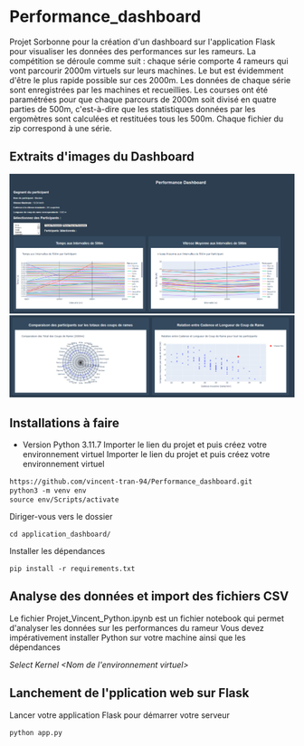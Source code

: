 # Performance_dashboard

Projet Sorbonne pour la création d'un dashboard sur l'application Flask pour visualiser les données des performances sur les rameurs.
La compétition se déroule comme suit : chaque série comporte 4 rameurs qui vont parcourir 2000m virtuels sur leurs machines. Le but est évidemment d'être le plus rapide possible sur ces 2000m. Les données de chaque série sont enregistrées par les machines et recueillies. Les courses ont été paramétrées pour que chaque parcours de 2000m soit divisé en quatre parties de 500m, c'est-à-dire que les statistiques données par les ergomètres sont calculées et restituées tous les 500m. Chaque fichier du zip correspond à une série. 

## Extraits d'images du Dashboard
<img src="images_readme/Part_1_dashboard.PNG"/>

<img src="images_readme/Part_2_dashboard.PNG"/>

## Installations à faire 
- Version Python 3.11.7
Importer le lien du projet et puis créez votre environnement virtuel
Importer le lien du projet et puis créez votre environnement virtuel
```
https://github.com/vincent-tran-94/Performance_dashboard.git
python3 -m venv env
source env/Scripts/activate
```
Diriger-vous vers le dossier
```
cd application_dashboard/
```
Installer les dépendances 
```
pip install -r requirements.txt 
```
## Analyse des données et import des fichiers CSV
Le fichier Projet_Vincent_Python.ipynb est un fichier notebook qui permet d'analyser les données sur les performances du rameur 
Vous devez impérativement installer Python sur votre machine ainsi que les dépendances 

*Select Kernel <Nom de l'environnement virtuel>*

## Lanchement de l'pplication web sur Flask
Lancer votre application Flask pour démarrer votre serveur 
```
python app.py 
```
